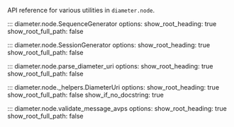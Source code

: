 API reference for various utilities in `diameter.node`.

::: diameter.node.SequenceGenerator
    options:
      show_root_heading: true
      show_root_full_path: false

::: diameter.node.SessionGenerator
    options:
      show_root_heading: true
      show_root_full_path: false

::: diameter.node.parse_diameter_uri
    options:
      show_root_heading: true
      show_root_full_path: false


::: diameter.node._helpers.DiameterUri
    options:
      show_root_heading: true
      show_root_full_path: false
      show_if_no_docstring: true

::: diameter.node.validate_message_avps
    options:
      show_root_heading: true
      show_root_full_path: false